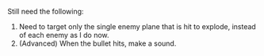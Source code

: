 ﻿Still need the following:

1. Need to target only the single enemy plane that is hit to explode, instead of each enemy as I do now. 
2. (Advanced) When the bullet hits, make a sound.